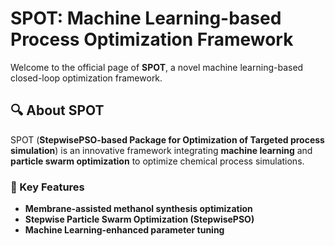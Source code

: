 # SPOT: Machine Learning-based Process Optimization Framework
Welcome to the official page of **SPOT**, a novel machine learning-based closed-loop optimization framework.

## 🔍 About SPOT
SPOT (**StepwisePSO-based Package for Optimization of Targeted process simulation**) is an innovative framework integrating **machine learning** and **particle swarm optimization** to optimize chemical process simulations.

### 📖 Key Features
- **Membrane-assisted methanol synthesis optimization**
- **Stepwise Particle Swarm Optimization (StepwisePSO)**
- **Machine Learning-enhanced parameter tuning**

